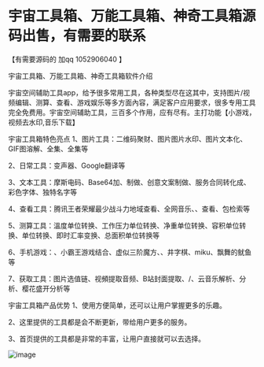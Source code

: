 # 宇宙工具箱、万能工具箱、神奇工具箱源码出售，有需要的联系
【有需要源码的  加qq 1052906040 】

宇宙工具箱、万能工具箱、神奇工具箱软件介绍

宇宙空间辅助工具app，给予很多常用工具，各种类型尽在这其中，支持图片/视频编辑、测算、查看、游戏娱乐等多方面內容，满足客户应用要求，很多专用工具完全免费用。宇宙空间辅助工具，三百多个作用，应有尽有。主打功能【小游戏，视频去水印,音乐下载】

宇宙工具箱特色亮点
1、图片工具：二维码聚财、图片图片水印、图片文本化、GIF图溶解、全集、全集等

2、日常工具：变声器、Google翻译等

3、文本工具：摩斯电码、Base64加、制做、创意文案制做、服务合同转化成、彩色字体、独特名字等

4、查看工具：腾讯王者荣耀最少战斗力地域查看、全网音乐、、查看、包检索等

5、测算工具：溫度单位转换、工作压力单位转换、净重单位转换、容积单位转换、单位转换、即时汇率变换、总面积单位转换等

6、手机游戏：、小霸王游戏结合、虚似三阶魔方、、井字棋、miku、飘舞的鱿鱼等

7、获取工具：图片选值链、视頻提取音频、B站封面提取、/、云音乐解析、分析、樱花盛开分析等

宇宙工具箱产品优势
1、使用方便简单，还可以让用户掌握更多的乐趣。

2、这里提供的工具都是会不断更新，带给用户更多的服务。

3、首页提供的工具都是非常的丰富，让用户直接就可以去选择。

 
![image](http://pic.289.com/up/2021-11/20211130144420885970.jpg)
 

